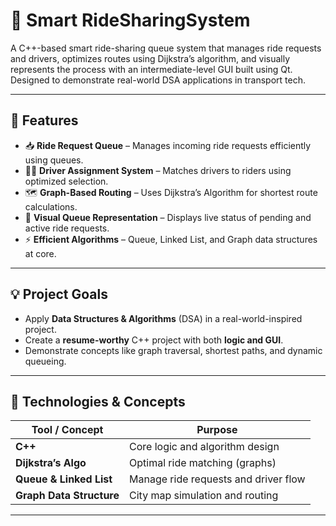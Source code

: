 # 🚖 Smart RideSharingSystem

A C++-based smart ride-sharing queue system that manages ride requests and drivers, optimizes routes using Dijkstra’s algorithm, and visually represents the process with an intermediate-level GUI built using Qt. Designed to demonstrate real-world DSA applications in transport tech.

---

## 🚀 Features

- 📥 **Ride Request Queue** – Manages incoming ride requests efficiently using queues.
- 👨‍✈️ **Driver Assignment System** – Matches drivers to riders using optimized selection.
- 🗺️ **Graph-Based Routing** – Uses Dijkstra’s Algorithm for shortest route calculations.
- 🧾 **Visual Queue Representation** – Displays live status of pending and active ride requests.
- ⚡ **Efficient Algorithms** – Queue, Linked List, and Graph data structures at core.

---

## 💡 Project Goals

- Apply **Data Structures & Algorithms** (DSA) in a real-world-inspired project.
- Create a **resume-worthy** C++ project with both **logic and GUI**.
- Demonstrate concepts like graph traversal, shortest paths, and dynamic queueing.

---

## 🧠 Technologies & Concepts

| Tool / Concept    | Purpose                         |
|-------------------|---------------------------------|
| **C++**           | Core logic and algorithm design |
| **Dijkstra’s Algo** | Optimal ride matching (graphs) |
| **Queue & Linked List** | Manage ride requests and driver flow |
| **Graph Data Structure** | City map simulation and routing |

---


